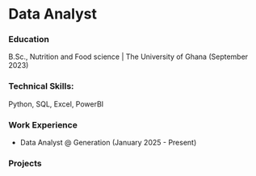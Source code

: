 # Data Analyst

### Education
B.Sc., Nutrition and Food science | The University of Ghana (September 2023)

### Technical Skills: 
Python, SQL, Excel, PowerBI

### Work Experience
- Data Analyst  @ Generation (January 2025 - Present)

### Projects


